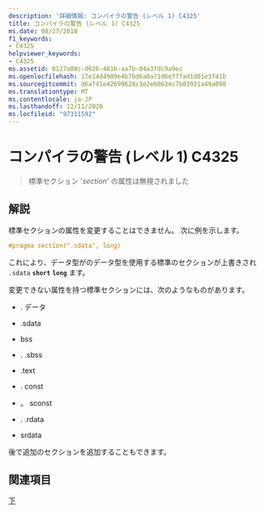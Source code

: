```yaml
---
description: '詳細情報: コンパイラの警告 (レベル 1) C4325'
title: コンパイラの警告 (レベル 1) C4325
ms.date: 08/27/2018
f1_keywords:
- C4325
helpviewer_keywords:
- C4325
ms.assetid: 8127a08c-d626-481b-aa7b-04a3fdc9a9ec
ms.openlocfilehash: 17e14d4909e4b76d6a0a71d6e77fad1d01e3f41b
ms.sourcegitcommit: d6af41e42699628c3e2e6063ec7b03931a49a098
ms.translationtype: MT
ms.contentlocale: ja-JP
ms.lasthandoff: 12/11/2020
ms.locfileid: "97311592"
---
```

# <a name="compiler-warning-level-1-c4325"></a>コンパイラの警告 (レベル 1) C4325

> 標準セクション '*section*' の属性は無視されました

## <a name="remarks"></a>解説

標準セクションの属性を変更することはできません。 次に例を示します。

```cpp
#pragma section(".sdata", long)
```

これにより、データ型がのデータ型を使用する標準のセクションが上書きされ `.sdata` **`short`** **`long`** ます。

変更できない属性を持つ標準セクションには、次のようなものがあります。

- . データ

- .sdata

- bss

- . .sbss

- .text

- . const

- 。 sconst

- . .rdata

- srdata

後で追加のセクションを追加することもできます。

## <a name="see-also"></a>関連項目

[下](../../preprocessor/section.md)
